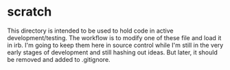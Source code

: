 # scratch

This directory is intended to be used to hold code in active development/testing.
The workflow is to modify one of these file and load it in irb.  I'm going to
keep them here in source control while I'm still in the very early stages of
development and still hashing out ideas.  But later, it should be removed
and added to .gitignore.

